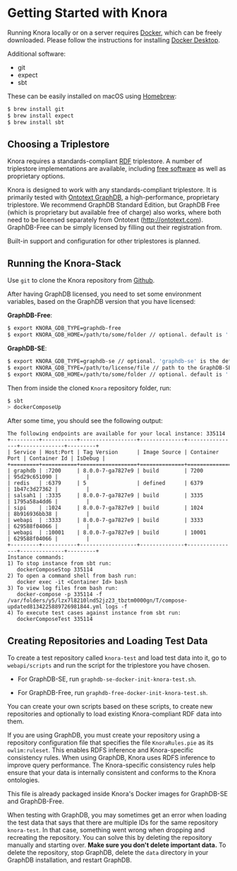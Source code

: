 <!---
Copyright © 2015-2019 the contributors (see Contributors.md).

This file is part of Knora.

Knora is free software: you can redistribute it and/or modify
it under the terms of the GNU Affero General Public License as published
by the Free Software Foundation, either version 3 of the License, or
(at your option) any later version.

Knora is distributed in the hope that it will be useful,
but WITHOUT ANY WARRANTY; without even the implied warranty of
MERCHANTABILITY or FITNESS FOR A PARTICULAR PURPOSE.  See the
GNU Affero General Public License for more details.

You should have received a copy of the GNU Affero General Public
License along with Knora.  If not, see <http://www.gnu.org/licenses/>.
-->

# Getting Started with Knora

Running Knora locally or on a server requires [Docker](https://www.docker.com), which
can be freely downloaded. Please follow the instructions for installing
[Docker Desktop](https://www.docker.com/products/docker-desktop).

Additional software:

- git
- expect
- sbt

These can be easily installed on macOS using [Homebrew](https://brew.sh):

```bash
$ brew install git
$ brew install expect
$ brew install sbt
```

## Choosing a Triplestore

Knora requires a standards-compliant
[RDF](https://www.w3.org/TR/rdf11-primer/) triplestore. A number of
triplestore implementations are available, including [free
software](http://www.gnu.org/philosophy/free-sw.en.html) as well as
proprietary options.

Knora is designed to work with any standards-compliant
triplestore. It is primarily tested with [Ontotext
GraphDB](http://ontotext.com/products/graphdb/), a high-performance,
proprietary triplestore. We recommend GraphDB Standard Edition, but
GraphDB Free (which is proprietary but available free of charge) also
works, where both need to be licensed separately from
Ontotext (http://ontotext.com). GraphDB-Free can be simply licensed by filling out
their registration from.

Built-in support and configuration for other triplestores is planned.

## Running the Knora-Stack

Use `git` to clone the Knora repository from [Github](https://github.com/dhlab-basel/Knora).

After having GraphDB licensed, you need to set some environment variables, based
on the GraphDB version that you have licensed:

**GraphDB-Free**:

```bash
$ export KNORA_GDB_TYPE=graphdb-free
$ export KNORA_GDB_HOME=/path/to/some/folder // optional. default is './triplestores/graphdb/home'
```

**GraphDB-SE**:
```bash
$ export KNORA_GDB_TYPE=graphdb-se // optional. 'graphdb-se' is the default value
$ export KNORA_GDB_TYPE=/path/to/license/file // path to the GraphDB-SE license file. default is './triplestores/graphdb/graphdb.license'
$ export KNORA_GDB_HOME=/path/to/some/folder // optional. default is './triplestores/graphdb/home'
```

Then from inside the cloned `Knora` repository folder, run:

```bash
$ sbt
> dockerComposeUp
```

After some time, you should see the following output:

```
The following endpoints are available for your local instance: 335114
+---------+-----------+------------------+--------------+----------------+--------------+---------+
| Service | Host:Port | Tag Version      | Image Source | Container Port | Container Id | IsDebug |
+=========+===========+==================+==============+================+==============+=========+
| graphdb | :7200     | 8.0.0-7-ga7827e9 | build        | 7200           | 95d29c651090 |         |
| redis   | :6379     | 5                | defined      | 6379           | 1b47c3d27362 |         |
| salsah1 | :3335     | 8.0.0-7-ga7827e9 | build        | 3335           | 1795a58a4dd6 |         |
| sipi    | :1024     | 8.0.0-7-ga7827e9 | build        | 1024           | 8b916936bb38 |         |
| webapi  | :3333     | 8.0.0-7-ga7827e9 | build        | 3333           | 629588f04066 |         |
| webapi  | :10001    | 8.0.0-7-ga7827e9 | build        | 10001          | 629588f04066 |         |
+---------+-----------+------------------+--------------+----------------+--------------+---------+
Instance commands:
1) To stop instance from sbt run:
   dockerComposeStop 335114
2) To open a command shell from bash run:
   docker exec -it <Container Id> bash
3) To view log files from bash run:
   docker-compose -p 335114 -f /var/folders/y5/lzx7l8210lnd52jz23_tbztm0000gn/T/compose-updated8134225889726981844.yml logs -f
4) To execute test cases against instance from sbt run:
   dockerComposeTest 335114
```

## Creating Repositories and Loading Test Data

To create a test repository called `knora-test` and load test data into
it, go to `webapi/scripts` and run the script for the triplestore you
have chosen.

  - For GraphDB-SE, run `graphdb-se-docker-init-knora-test.sh`.

  - For GraphDB-Free, run `graphdb-free-docker-init-knora-test.sh`.

You can create your own scripts based on these scripts, to create new
repositories and optionally to load existing Knora-compliant RDF data
into them.

If you are using GraphDB, you must create your repository using a
repository configuration file that specifies the file `KnoraRules.pie`
as its `owlim:ruleset`. This enables RDFS inference and Knora-specific
consistency rules. When using GraphDB, Knora uses RDFS
inference to improve query performance. The Knora-specific consistency
rules help ensure that your data is internally consistent and conforms
to the Knora ontologies.

This file is already packaged inside
Knora's Docker images for GraphDB-SE and GraphDB-Free.

When testing with GraphDB, you may sometimes get an error when loading
the test data that says that there are multiple IDs for the same
repository `knora-test`. In that case, something went wrong when
dropping and recreating the repository. You can solve this by deleting
the repository manually and starting over. **Make sure you don't delete
important data.** To delete the repository, stop GraphDB, delete the
`data` directory in your GraphDB installation, and restart GraphDB.

